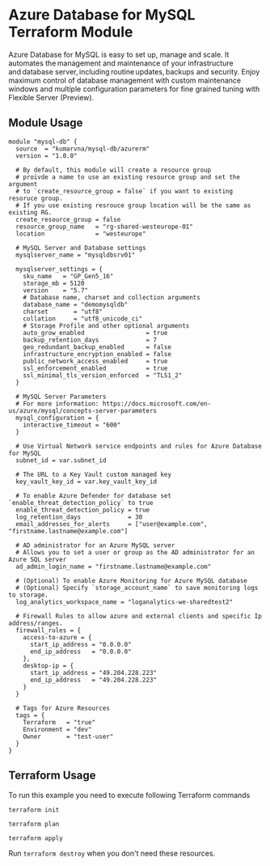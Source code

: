 # Azure Database for MySQL Terraform Module

Azure Database for MySQL is easy to set up, manage and scale. It automates the management and maintenance of your infrastructure and database server, including routine updates, backups and security. Enjoy maximum control of database management with custom maintenance windows and multiple configuration parameters for fine grained tuning with Flexible Server (Preview).

## Module Usage

```hcl
module "mysql-db" {
  source  = "kumarvna/mysql-db/azurerm"
  version = "1.0.0"

  # By default, this module will create a resource group
  # proivde a name to use an existing resource group and set the argument 
  # to `create_resource_group = false` if you want to existing resoruce group. 
  # If you use existing resrouce group location will be the same as existing RG.
  create_resource_group = false
  resource_group_name   = "rg-shared-westeurope-01"
  location              = "westeurope"

  # MySQL Server and Database settings
  mysqlserver_name = "mysqldbsrv01"

  mysqlserver_settings = {
    sku_name   = "GP_Gen5_16"
    storage_mb = 5120
    version    = "5.7"
    # Database name, charset and collection arguments  
    database_name = "demomysqldb"
    charset       = "utf8"
    collation     = "utf8_unicode_ci"
    # Storage Profile and other optional arguments
    auto_grow_enabled                 = true
    backup_retention_days             = 7
    geo_redundant_backup_enabled      = false
    infrastructure_encryption_enabled = false
    public_network_access_enabled     = true
    ssl_enforcement_enabled           = true
    ssl_minimal_tls_version_enforced  = "TLS1_2"
  }

  # MySQL Server Parameters
  # For more information: https://docs.microsoft.com/en-us/azure/mysql/concepts-server-parameters
  mysql_configuration = {
    interactive_timeout = "600"
  }

  # Use Virtual Network service endpoints and rules for Azure Database for MySQL
  subnet_id = var.subnet_id

  # The URL to a Key Vault custom managed key
  key_vault_key_id = var.key_vault_key_id

  # To enable Azure Defender for database set `enable_threat_detection_policy` to true 
  enable_threat_detection_policy = true
  log_retention_days             = 30
  email_addresses_for_alerts     = ["user@example.com", "firstname.lastname@example.com"]

  # AD administrator for an Azure MySQL server
  # Allows you to set a user or group as the AD administrator for an Azure SQL server
  ad_admin_login_name = "firstname.lastname@example.com"

  # (Optional) To enable Azure Monitoring for Azure MySQL database
  # (Optional) Specify `storage_account_name` to save monitoring logs to storage. 
  log_analytics_workspace_name = "loganalytics-we-sharedtest2"

  # Firewall Rules to allow azure and external clients and specific Ip address/ranges. 
  firewall_rules = {
    access-to-azure = {
      start_ip_address = "0.0.0.0"
      end_ip_address   = "0.0.0.0"
    },
    desktop-ip = {
      start_ip_address = "49.204.228.223"
      end_ip_address   = "49.204.228.223"
    }
  }

  # Tags for Azure Resources
  tags = {
    Terraform   = "true"
    Environment = "dev"
    Owner       = "test-user"
  }
}
```

## Terraform Usage

To run this example you need to execute following Terraform commands

```hcl
terraform init

terraform plan

terraform apply
```

Run `terraform destroy` when you don't need these resources.
